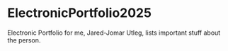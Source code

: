 # ElectronicPortfolio2025
Electronic Portfolio for me, Jared-Jomar Utleg, lists important stuff about the person.
